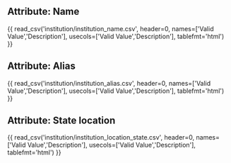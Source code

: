 ## Attribute: Name

{{ read_csv('institution/institution_name.csv', header=0, names=['Valid Value','Description'], usecols=['Valid Value','Description'], tablefmt='html') }}

## Attribute: Alias

{{ read_csv('institution/institution_alias.csv', header=0, names=['Valid Value','Description'], usecols=['Valid Value','Description'], tablefmt='html') }}

## Attribute: State location

{{ read_csv('institution/institution_location_state.csv', header=0, names=['Valid Value','Description'], usecols=['Valid Value','Description'], tablefmt='html') }}
